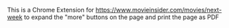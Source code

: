 This is a Chrome Extension for https://www.movieinsider.com/movies/next-week to expand the "more" buttons on the page and print the page as PDF
